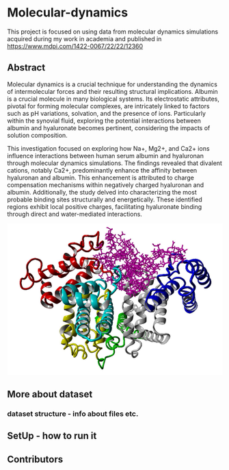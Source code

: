 # Molecular-dynamics

This project is focused on using data from molecular dynamics simulations 
acquired during my work in academia and published in https://www.mdpi.com/1422-0067/22/22/12360

## Abstract

Molecular dynamics is a crucial technique for understanding the dynamics of intermolecular 
forces and their resulting structural implications. Albumin is a crucial molecule in many 
biological systems. Its electrostatic attributes, pivotal for forming molecular complexes, 
are intricately linked to factors such as pH variations, solvation, and the presence of ions. 
Particularly within the synovial fluid, exploring the potential interactions between albumin 
and hyaluronate becomes pertinent, considering the impacts of solution composition.

This investigation focused on exploring how Na+, Mg2+, and Ca2+ ions influence interactions 
between human serum albumin and hyaluronan through molecular dynamics simulations. 
The findings revealed that divalent cations, notably Ca2+, predominantly enhance the affinity 
between hyaluronan and albumin. This enhancement is attributed to charge compensation mechanisms 
within negatively charged hyaluronan and albumin. Additionally, the study delved into characterizing 
the most probable binding sites structurally and energetically. These identified regions exhibit local 
positive charges, facilitating hyaluronate binding through direct and water-mediated interactions.

![Structure of HSA-HA complex](Files/HSA.png)

## More about dataset

### dataset structure - info about files etc.

## SetUp - how to run it

## Contributors
